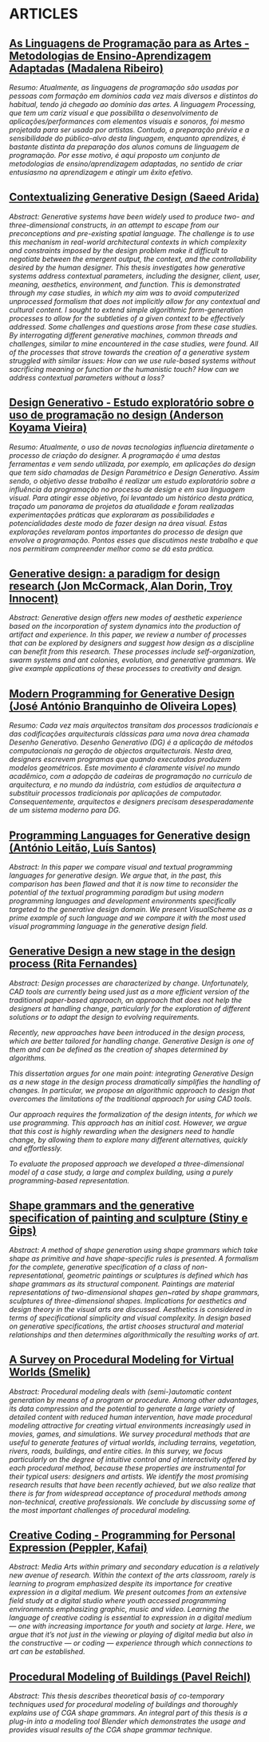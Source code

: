 # ARTICLES

## [As Linguagens de Programação para as Artes - Metodologias de Ensino-Aprendizagem Adaptadas (Madalena Ribeiro)](https://github.com/DanielBrito/generative-design/blob/master/Articles/As%20Linguagens%20de%20Programa%C3%A7%C3%A3o%20para%20Artes%20(Madalena%20Ribeiro).pdf)

*Resumo: Atualmente, as linguagens de programação são usadas por pessoas com formação em domínios cada vez mais diversos e distintos do habitual, tendo já chegado ao domínio das artes. A linguagem Processing, que tem um cariz visual e que possibilita o desenvolvimento de aplicações/performances com elementos visuais e sonoros, foi mesmo projetada para ser usada por artistas. Contudo, a preparação prévia e a sensibilidade do público-alvo desta linguagem, enquanto aprendizes, é bastante distinta da preparação dos alunos comuns de linguagem de programação. Por esse motivo, é aqui proposto um conjunto de metodologias de ensino/aprendizagem adaptadas, no sentido de criar entusiasmo na aprendizagem e atingir um êxito efetivo.*

## [Contextualizing Generative Design (Saeed Arida)](https://github.com/DanielBrito/generative-design/blob/master/Articles/Contextualizing%20Generative%20Design%20(Saeed%20Arida).pdf)

*Abstract: Generative systems have been widely used to produce two- and three-dimensional constructs, in an attempt to escape from our preconceptions and pre-existing spatial language. The challenge is to use this mechanism in real-world architectural contexts in which complexity and constraints imposed by the design problem make it difficult to negotiate between the emergent output, the context, and the controllability desired by the human designer. This thesis investigates how generative systems address contextual parameters, including the designer, client, user, meaning, aesthetics, environment, and function. This is demonstrated through my case studies, in which my aim was to avoid computerized unprocessed formalism that does not implicitly allow for any contextual and cultural content. I sought to extend simple algorithmic form-generation processes to allow for the subtleties of a given context to be effectively addressed. Some challenges and questions arose from these case studies. By interrogating different generative machines, common threads and challenges, similar to mine encountered in the case studies, were found. All of the processes that strove towards the creation of a generative system struggled with similar issues: How can we use rule-based systems without sacrificing meaning or function or the humanistic touch? How can we address contextual parameters without a loss?*

## [Design Generativo - Estudo exploratório sobre o uso de programação no design (Anderson Koyama Vieira)](https://github.com/DanielBrito/generative-design/blob/master/Articles/Design%20Generativo%20-%20Estudo%20sobre%20o%20uso%20de%20programa%C3%A7%C3%A3o%20no%20design%20(Anderson%20Vieira).pdf)

*Resumo: Atualmente, o uso de novas tecnologias influencia diretamente o processo de criação do designer. A programação é uma destas ferramentas e vem sendo utilizada, por exemplo, em aplicações do design que tem sido chamadas de Design Paramétrico e Design Generativo. Assim sendo, o objetivo desse trabalho é realizar um estudo exploratório sobre a influência da programação no processo de design e em sua linguagem visual. Para atingir esse objetivo, foi levantado um histórico desta prática, traçado um panorama de projetos da atualidade e foram realizadas experimentações práticas que exploraram as possibilidades e potencialidades deste modo de fazer design na área visual. Estas explorações revelaram pontos importantes do processo de design que envolve a programação. Pontos esses que discutimos neste trabalho e que nos permitiram compreender melhor como se dá esta prática.*

## [Generative design: a paradigm for design research (Jon McCormack, Alan Dorin, Troy Innocent)](https://github.com/DanielBrito/generative-design/blob/master/Articles/Generative%20design%20a%20paradigm%20for%20design%20research%20(Jon%20McCormack).pdf)

*Abstract: Generative design offers new modes of aesthetic experience based on the incorporation of system dynamics into the production of artifact and experience. In this paper, we review a number of processes that can be explored by designers and suggest how design as a discipline can benefit from this research. These processes include self-organization, swarm systems and ant colonies, evolution, and generative grammars. We give example applications of these processes to creativity and design.*

## [Modern Programming for Generative Design (José António Branquinho de Oliveira Lopes)](https://github.com/DanielBrito/generative-design/blob/master/Articles/Modern%20Programming%20For%20Generative%20Design%20(Jos%C3%A9%20Lopes).pdf)

*Resumo: Cada vez mais arquitectos transitam dos processos tradicionais e das codificações arquitecturais clássicas para uma nova área chamada Desenho Generativo. Desenho Generativo (DG) é a aplicação de métodos computacionais na geração de objectos arquitecturais. Nesta área, designers escrevem programas que quando executados produzem modelos geométricos. Este movimento é claramente visível no mundo acadêmico, com a adopção de cadeiras de programação no currículo de arquitectura, e no mundo da indústria, com estúdios de arquitectura a substituir processos tradicionais por aplicações de computador. Consequentemente, arquitectos e designers precisam desesperadamente de um sistema moderno para DG.*

## [Programming Languages for Generative design (António Leitão, Luís Santos)](https://github.com/DanielBrito/generative-design/blob/master/Articles/Programming%20Languages%20for%20Generative%20Design%20(Ant%C3%B3nio%20Leit%C3%A3o).pdf)

*Abstract: In this paper we compare visual and textual programming languages for generative design. We argue that, in the past, this comparison has been flawed and that it is now time to reconsider the potential of the textual programming paradigm but using modern programming languages and development environments specifically targeted to the generative design domain. We present VisualScheme as a prime example of such language and we compare it with the most used visual programming language in the generative design field.*

## [Generative Design a new stage in the design process (Rita Fernandes)](https://github.com/DanielBrito/generative-design/blob/master/Articles/Generative%20Design%20a%20new%20stage%20in%20the%20design%20process%20(Rita%20Fernandes).pdf)

*Abstract: Design processes are characterized by change. Unfortunately, CAD tools are currently being used just as a more efficient version of the traditional paper-based approach, an approach that does not help the designers at handling change, particularly for the exploration of different solutions or to adapt the design to evolving requirements.*

*Recently, new approaches have been introduced in the design process, which are better tailored for handling change. Generative Design is one of them and can be defined as the creation of shapes determined by algorithms.*

*This dissertation argues for one main point: integrating Generative Design as a new stage in the design process dramatically simplifies the handling of changes. In particular, we propose an algorithmic approach to design that overcomes the limitations of the traditional approach for using CAD tools.*

*Our approach requires the formalization of the design intents, for which we use programming. This approach has an initial cost. However, we argue that this cost is highly rewarding when the designers need to handle change, by allowing them to explore many different alternatives, quickly and effortlessly.*

*To evaluate the proposed approach we developed a three-dimensional model of a case study, a large and complex building, using a purely programming-based representation.*

## [Shape grammars and the generative specification of painting and sculpture (Stiny e Gips)](https://github.com/DanielBrito/generative-design/blob/master/Articles/Shape%20grammars%20and%20the%20generative%20specification%20of%20painting%20and%20sculpture%20(Stiny%20e%20Gips).pdf)

*Abstract: A method of shape generation using shape grammars which take shape as primitive and have shape-specific rules is presented. A formalism for the complete, generative specification of a class of non-representational, geometric paintings or sculptures is defined which has shape grammars as its structural component. Paintings are material representations of two-dimensional shapes gen~rated by shape grammars, sculptures of three-dimensional shapes. Implications for aesthetics and design theory in the visual arts are discussed. Aesthetics is considered in terms of specificational simplicity and visual complexity. In design based on generative specifications, the artist chooses structural and material relationships and then determines algorithmically the resulting works of art.*

## [A Survey on Procedural Modeling for Virtual Worlds (Smelik)](https://github.com/DanielBrito/generative-design/blob/master/Articles/A%20Survey%20on%20Procedural%20Modeling%20for%20Virtual%20Worlds%20(Smelik).pdf)

*Abstract: Procedural modeling deals with (semi-)automatic content generation by means of a program or procedure. Among other advantages, its data compression and the potential to generate a large variety of detailed content with reduced human intervention, have made procedural modeling attractive for creating virtual environments increasingly used in movies, games, and simulations. We survey procedural methods that are useful to generate features of virtual worlds, including terrains, vegetation, rivers, roads, buildings, and entire cities. In this survey, we focus particularly on the degree of intuitive control and of interactivity offered by each procedural method, because these properties are instrumental for their typical users: designers and artists. We identify the most promising research results that have been recently achieved, but we also realize that there is far from widespread acceptance of procedural methods among non-technical, creative professionals. We conclude by discussing some of the most important challenges of procedural modeling.*

## [Creative Coding - Programming for Personal Expression (Peppler, Kafai)](https://github.com/DanielBrito/generative-design/blob/master/Articles/Creative%20Coding%20-%20Programming%20for%20Personal%20Expression%20(Peppler%2C%20Kafai).pdf)

*Abstract: Media Arts within primary and secondary education is a relatively new avenue of research. Within the context of the arts classroom, rarely is learning to program emphasized despite its importance for creative expression in a digital medium. We present outcomes from an extensive field study at a digital studio where youth accessed programming environments emphasizing graphic, music and video. Learning the language of creative coding is essential to expression in a digital medium — one with increasing importance for youth and society at large. Here, we argue that it’s not just in the viewing or playing of digital media but also in the constructive — or coding — experience through which connections to art can be established.*

## [Procedural Modeling of Buildings (Pavel Reichl)](https://github.com/DanielBrito/generative-design/blob/master/Articles/Procedural%20modeling%20of%20buildings%20(Pavel%20Reichl).pdf)

*Abstract: This thesis describes theoretical basis of co-temporary techniques used for procedural modeling of buildings and thoroughly explains use of CGA shape grammars. An integral part of this thesis is a plug-in into a modeling tool Blender which demonstrates the usage and provides visual results of the CGA shape grammar technique.*
